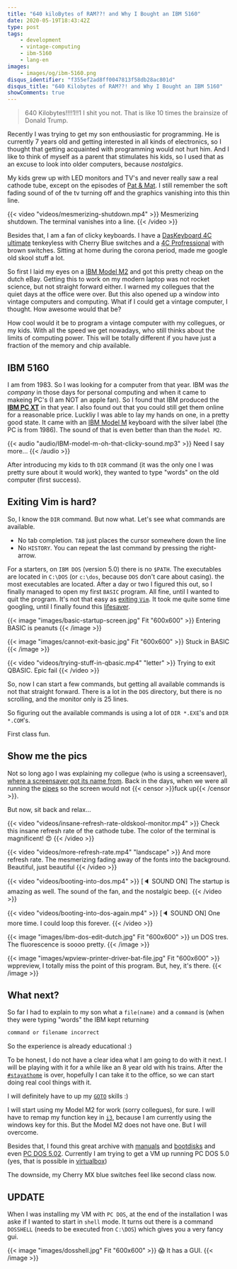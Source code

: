 ```yaml
---
title: "640 kiloBytes of RAM??! and Why I Bought an IBM 5160"
date: 2020-05-19T18:43:42Z
type: post
tags:
    - development
    - vintage-computing
    - ibm-5160
    - lang-en
images:
    - images/og/ibm-5160.png
disqus_identifier: "f355ef2ad8ff0047813f58db28ac801d"
disqus_title: "640 Kilobytes of RAM??! and Why I Bought an IBM 5160"
showComments: true
---
```


> 640 Kilobytes!!!!1!!1 I shit you not. That is like 10 times the brainsize of Donald Trump.

Recently I was trying to get my son enthousiastic for programming. He is currently 7 years old and getting interested in all kinds of electronics,
so I thought that getting acquainted with programming would not hurt him. And I like to think of myself as a parent that stimulates his kids, so I used that
as an excuse to look into older computers, because _nostalgics_.

My kids grew up with LED monitors and TV's and never really saw a real cathode tube, except on the episodes of [Pat & Mat](https://en.wikipedia.org/wiki/Pat_%26_Mat).
I still remember the soft fading sound of of the tv turning off and the graphics vanishing into this thin line.

{{< video "videos/mesmerizing-shutdown.mp4" >}}
Mesmerizing shutdown. The terminal vanishes into a line.
{{< /video >}}

Besides that, I am a fan of clicky keyboards. I have a [DasKeyboard 4C ultimate](https://www.daskeyboard.com/daskeyboard-4C-ultimate/) tenkeyless with Cherry Blue switches and a [4C Profressional](https://www.daskeyboard.com/daskeyboard-4C-tenkeyless-professional/) with brown switches. Sitting at home during the
corona period, made me google old skool stuff a lot.

So first I laid my eyes on a [IBM Model M2](https://clickykeyboards.com/product/ibm-model-m2-1395300-made-by-ibm-06-30-1993/) and got this pretty cheap on
the dutch eBay. Getting this to work on my modern laptop was not rocket science, but not straight forward either. I warned my collegues
that the quiet days at the office were over. But this also opened up a window into vintage computers and computing. What if I could get a vintage computer, I thought. How awesome would that be?

How cool would it be to program a vintage computer with my collegues, or my kids. With all the speed we get nowadays, who still thinks about the limits of computing power. This will be totally different if you have just a fraction of the memory and chip available.

## IBM 5160

I am from 1983. So I was looking for a computer from that year. IBM was _the company_ in those days for personal computing and when it came to makeing PC's (I am NOT an apple fan). So I found that IBM produced the [**IBM PC XT**](https://en.wikipedia.org/wiki/IBM_Personal_Computer_XT) in that year. I also found out that you could still get them online for a reasonable price.
Luckliy I was able to lay my hands on one, in a pretty good state. It came with an [IBM Model M](https://clickykeyboards.com/product-category/1986-1989-ibm-model-m-silver-label/) keyboard with the silver label (the PC is from 1986). The sound of that is even better than than the `Model M2`.

{{< audio "audio/IBM-model-m-oh-that-clicky-sound.mp3" >}}
Need I say more...
{{< /audio >}}

After introducing my kids to th `DIR` command (it was the only one I was pretty sure about it would work), they wanted to type "words" on the old computer (first success).

## Exiting Vim is hard?

So, I know the `DIR` command. But now what. Let's see what commands are available.

* No tab completion. `TAB` just places the cursor somewhere down the line
* No `HISTORY`. You can repeat the last command by pressing the right-arrow.

For a starters, on `IBM DOS` (version 5.0) there is no `$PATH`. The executables are located in `C:\DOS` (or `c:\dos`, because `DOS` don't care about casing). the most executables are located. After a day or two I figured this out, so I finally managed to open my first `BASIC` program. All fine, until I wanted to quit the program. It's not that easy as [exiting `Vim`](https://stackoverflow.com/questions/11828270/how-do-i-exit-the-vim-editor). It took me quite some time googling, until I finally found this [lifesaver](https://stackoverflow.com/questions/44253055/how-can-i-exit-microsoft-gw-basic-ibm-basica-or-other-similar-old-dialects-of).

{{< image "images/basic-startup-screen.jpg" Fit "600x600" >}}
Entering BASIC is peanuts
{{< /image >}}

{{< image "images/cannot-exit-basic.jpg" Fit "600x600" >}}
Stuck in BASIC
{{< /image >}}

{{< video "videos/trying-stuff-in-qbasic.mp4" "letter" >}}
Trying to exit QBASIC. Epic fail
{{< /video >}}

So, now I can start a few commands, but getting all available commands is not that straight forward. There is a lot in the `DOS` directory, but there is no scrolling, and the monitor only is 25 lines.

So figuring out the available commands is using a lot of `DIR *.EXE`'s and `DIR *.COM`'s.

First class fun.

## Show me the pics

Not so long ago I was explaining my collegue (who is using a screensaver), [where a screensaver got its name from](https://en.wikipedia.org/wiki/Screensaver). Back in the days, when we were all running the [pipes](https://www.youtube.com/watch?v=Uzx9ArZ7MUU) so the screen would not {{< censor >}}fuck up{{< /censor >}}.

But now, sit back and relax...

{{< video "videos/insane-refresh-rate-oldskool-monitor.mp4" >}}
Check this insane refresh rate of the cathode tube. The color of the terminal is magnificent! 😍
{{< /video >}}

{{< video "videos/more-refresh-rate.mp4" "landscape" >}}
And more refresh rate. The mesmerizing fading away of the fonts into the background. Beautiful, just beautiful
{{< /video >}}

{{< video "videos/booting-into-dos.mp4" >}}
[🔈 SOUND ON] The startup is amazing as well. The sound of the fan, and the nostalgic beep.
{{< /video >}}

{{< video "videos/booting-into-dos-again.mp4" >}}
[🔈 SOUND ON] One more time. I could loop this forever.
{{< /video >}}

{{< image "images/ibm-dos-edit-dutch.jpg" Fit "600x600" >}}
un DOS tres. The fluorescence is soooo pretty.
{{< /image >}}

{{< image "images/wpview-printer-driver-bat-file.jpg" Fit "600x600" >}}
wppreview, I totally miss the point of this program. But, hey, it's there.
{{< /image >}}

## What next?

So far I had to explain to my son what a `file(name)` and a `command` is (when they were typing "words" the IBM kept returning

```cmd
command or filename incorrect
```

So the experience is already educational :)

To be honest, I do not have a clear idea what I am going to do with it next. I will be playing with it for a while like an 8 year old with his trains.
After the [`#stayathome`](https://twitter.com/hashtag/stayathome) is over, hopefully I can take it to the office, so we can start doing real cool things with it.

I will definitely have to up my [`GOTO`](https://www.qb64.org/wiki/GOTO) skills :)

I will start using my Model M2 for work (sorry collegues), for sure. I will have to remap my function key in [`i3`](https://i3wm.org/), because I am currently using the
windows key for this. But the Model M2 does not have one. But I will overcome.

Besides that, I found this great archive with [manuals](ihttps://archive.org/search.php?query=dos%20ibm) and [bootdisks](http://www.retroarchive.org/dos/disks/) and even [PC DOS 5.02](https://winworldpc.com/download/40c2a543-4218-c39a-11c3-a4e284a2c3a5). Currently I am trying to get a VM up running PC DOS 5.0 (yes, that is possible in [virtualbox](https://www.youtube.com/watch?v=xfjUkJMe_kw))

The downside, my Cherry MX blue switches feel like second class now.

## UPDATE

When I was installing my VM with `PC DOS`, at the end of the installation I was aske if I wanted to start in `shell` mode. It turns out there is a command `DOSSHELL` (needs to be executed fron `C:\DOS`) which gives you a very fancy
gui.

{{< image "images/dosshell.jpg" Fit "600x600" >}}
😱 It has a GUI.
{{< /image >}}

